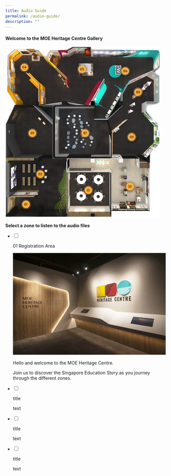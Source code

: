 ```yaml
---
title: Audio Guide
permalink: /audio-guide/
description: ""
---
```

#### Welcome to the MOE Heritage Centre Gallery
![](/images/Audio%20Guide/gallerymap.png)

**Select a zone to listen to the audio files**

<ul class="jekyllcodex_accordion">  
  
<li>  
  
<input type="checkbox" id="accordion1">  
  
<label for="accordion1">01 Registration Area</label>  
  
<div>  
  
<p>
</p>

![](/images/Audio%20Guide/01_registration.jpg)

Hello and welcome to the MOE Heritage Centre.  
  
Join us to discover the Singapore Education Story as you journey through the different zones.
<p></p>  
  
</div>  
  
</li>  
<li>  
  
<input type="checkbox" id="accordion2">  
  
<label for="accordion2">title</label>  
  
<div>  
  
<p>
text
</p>  
  
</div>  
  
</li>  
  
<li>  
  
<input type="checkbox" id="accordion3">  
  
<label for="accordion3">title</label>  
  
<div>  
  
<p>
text	
  
</p>  
  
</div>  
  
</li>  
	
<li>  
  
<input type="checkbox" id="accordion4">  
  
<label for="accordion4">title</label>  
  
<div>  
  
<p>
text
</p>  
  
</div>  
  
</li>  	
  
</ul>